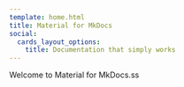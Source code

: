 ```yaml
---
template: home.html
title: Material for MkDocs
social:
  cards_layout_options:
    title: Documentation that simply works
---
```


Welcome to Material for MkDocs.ss